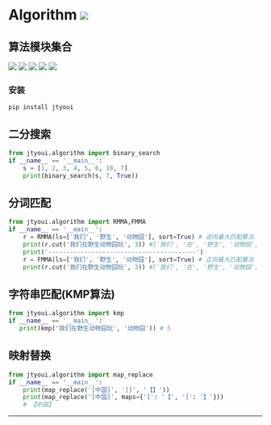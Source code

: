 # **Algorithm** [![](https://gitee.com/tyoui/logo/raw/master/logo/photolog.png)][1]

## 算法模块集合
[![](https://img.shields.io/badge/个人网站-jtyoui-yellow.com.svg)][1]
[![](https://img.shields.io/badge/Python-3.7-green.svg)]()
[![](https://img.shields.io/badge/BlogWeb-Tyoui-bule.svg)][1]
[![](https://img.shields.io/badge/Email-jtyoui@qq.com-red.svg)]()
[![](https://img.shields.io/badge/算法-algorithm-black.svg)]()


### 安装
    pip install jtyoui



## 二分搜索
```python
from jtyoui.algorithm import binary_search
if __name__ == '__main__':
    s = [1, 2, 3, 4, 5, 6, 10, 7]
    print(binary_search(s, 7, True))
```

## 分词匹配
```python
from jtyoui.algorithm import RMMA,FMMA
if __name__ == '__main__':
    r = RMMA(ls=['我们', '野生', '动物园'], sort=True) # 逆向最大匹配算法
    print(r.cut('我们在野生动物园玩', 3)) #['我们', '在', '野生', '动物园', '玩']
    print('-----------------------------------------')
    r = FMMA(ls=['我们', '野生', '动物园'], sort=True) # 正向最大匹配算法
    print(r.cut('我们在野生动物园玩', 3)) #['我们', '在', '野生', '动物园', '玩']
```

## 字符串匹配(KMP算法)
```python
from jtyoui.algorithm import kmp
if __name__ == '__main__':
   print(kmp('我们在野生动物园玩', '动物园')) # 5
```

## 映射替换
```python
from jtyoui.algorithm import map_replace
if __name__ == '__main__':
    print(map_replace('[中国]', '[]', '【】'))
    print(map_replace('[中国]', maps={'[': '【', ']': '】'}))
    # 【中国】
```






***
[1]: https://blog.jtyoui.com